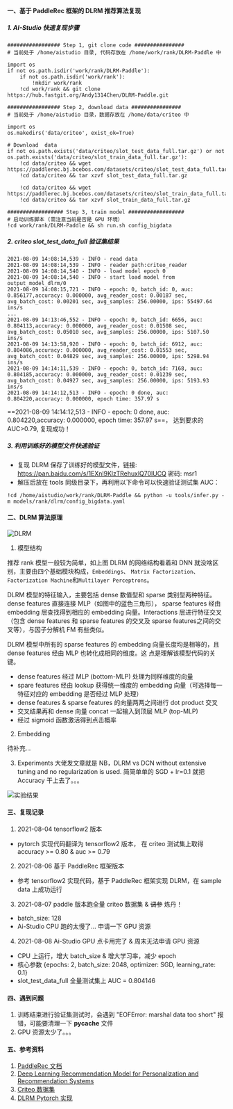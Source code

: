 #### 一、基于 PaddleRec 框架的 DLRM 推荐算法复现

##### 1. AI-Studio 快速复现步骤
```
################# Step 1, git clone code ################
# 当前处于 /home/aistudio 目录, 代码存放在 /home/work/rank/DLRM-Paddle 中

import os
if not os.path.isdir('work/rank/DLRM-Paddle'):
    if not os.path.isdir('work/rank'):
        !mkdir work/rank
    !cd work/rank && git clone https://hub.fastgit.org/Andy1314Chen/DLRM-Paddle.git

################# Step 2, download data ################
# 当前处于 /home/aistudio 目录，数据存放在 /home/data/criteo 中

import os
os.makedirs('data/criteo', exist_ok=True)

# Download  data
if not os.path.exists('data/criteo/slot_test_data_full.tar.gz') or not os.path.exists('data/criteo/slot_train_data_full.tar.gz'):
    !cd data/criteo && wget https://paddlerec.bj.bcebos.com/datasets/criteo/slot_test_data_full.tar.gz
    !cd data/criteo && tar xzvf slot_test_data_full.tar.gz
    
    !cd data/criteo && wget https://paddlerec.bj.bcebos.com/datasets/criteo/slot_train_data_full.tar.gz
    !cd data/criteo && tar xzvf slot_train_data_full.tar.gz

################## Step 3, train model ##################
# 启动训练脚本 (需注意当前是否是 GPU 环境）
!cd work/rank/DLRM-Paddle && sh run.sh config_bigdata

```

##### 2. criteo slot_test_data_full 验证集结果
```
2021-08-09 14:08:14,539 - INFO - read data
2021-08-09 14:08:14,539 - INFO - reader path:criteo_reader
2021-08-09 14:08:14,540 - INFO - load model epoch 0
2021-08-09 14:08:14,540 - INFO - start load model from output_model_dlrm/0
2021-08-09 14:08:15,721 - INFO - epoch: 0, batch_id: 0, auc: 0.856177,accuracy: 0.000000, avg_reader_cost: 0.00187 sec, avg_batch_cost: 0.00201 sec, avg_samples: 256.00000, ips: 55497.64 ins/s
...
2021-08-09 14:13:46,552 - INFO - epoch: 0, batch_id: 6656, auc: 0.804113,accuracy: 0.000000, avg_reader_cost: 0.01508 sec, avg_batch_cost: 0.05010 sec, avg_samples: 256.00000, ips: 5107.50 ins/s
2021-08-09 14:13:58,920 - INFO - epoch: 0, batch_id: 6912, auc: 0.804086,accuracy: 0.000000, avg_reader_cost: 0.01553 sec, avg_batch_cost: 0.04829 sec, avg_samples: 256.00000, ips: 5298.94 ins/s
2021-08-09 14:14:11,539 - INFO - epoch: 0, batch_id: 7168, auc: 0.804185,accuracy: 0.000000, avg_reader_cost: 0.01239 sec, avg_batch_cost: 0.04927 sec, avg_samples: 256.00000, ips: 5193.93 ins/s
2021-08-09 14:14:12,513 - INFO - epoch: 0 done, auc: 0.804220,accuracy: 0.000000, epoch time: 357.97 s
```

==2021-08-09 14:14:12,513 - INFO - epoch: 0 done, auc: 0.804220,accuracy: 0.000000, epoch time: 357.97 s==，
达到要求的 AUC>0.79, 复现成功！

##### 3. 利用训练好的模型文件快速验证
- 复现 DLRM 保存了训练好的模型文件，链接: https://pan.baidu.com/s/1EXnl9KlzTRehuxlQ70lUCQ  密码: msr1
- 解压后放在 tools 同级目录下，再利用以下命令可以快速验证测试集 AUC：
```
!cd /home/aistudio/work/rank/DLRM-Paddle && python -u tools/infer.py -m models/rank/dlrm/config_bigdata.yaml
```



#### 二、DLRM 算法原理

![DLRM](https://tva1.sinaimg.cn/large/008i3skNly1gt8kwo40g9j30ei0cmjru.jpg)

1. 模型结构

推荐 rank 模型一般较为简单，如上图 DLRM 的网络结构看着和 DNN 就没啥区别，主要由四个基础模块构成，`Embeddings`、
`Matrix Factorization`、`Factorization Machine`和`Multilayer Perceptrons`。

DLRM 模型的特征输入，主要包括 dense 数值型和 sparse 类别型两种特征。dense features 直接连接 MLP（如图中的蓝色三角形），
sparse features 经由 embedding 层查找得到相应的 embedding 向量。Interactions 层进行特征交叉（包含 dense features 和 sparse features 的交叉及
sparse features之间的交叉等），与因子分解机 FM 有些类似。

DLRM 模型中所有的 sparse features 的 embedding 向量长度均是相等的，且dense features 经由 MLP 也转化成相同的维度。这
点是理解该模型代码的关键。

- dense features 经过 MLP (bottom-MLP) 处理为同样维度的向量
- spare features 经由 lookup 获得统一维度的 embedding 向量（可选择每一特征对应的 embedding 是否经过 MLP 处理）
- dense features & sparse features 的向量两两之间进行 dot product 交叉
- 交叉结果再和 dense 向量 concat 一起输入到顶层 MLP (top-MLP)  
- 经过 sigmoid 函数激活得到点击概率

2. Embedding

待补充...


3. Experiments
大佬发文章就是 NB，DLRM vs DCN without extensive tuning and no regularization is used. 简简单单的 SGD + lr=0.1
就把 Accuracy 干上去了。。。

![实验结果](https://tva1.sinaimg.cn/large/008i3skNly1gta7vj34mkj30ty0c8abt.jpg)


#### 三、复现记录
1. 2021-08-04 tensorflow2 版本 
- pytorch 实现代码翻译为 tensorflow2 版本， 在 criteo 测试集上取得 accuracy >= 0.80 & auc >= 0.79

2. 2021-08-06 基于 PaddleRec 框架版本
- 参考 tensorflow2 实现代码，基于 PaddleRec 框架实现 DLRM，在 sample data 上成功运行

3. 2021-08-07 paddle 版本跑全量 criteo 数据集 & ~~调参~~ 炼丹！
- batch_size: 128
- Ai-Studio CPU 跑的太慢了... 申请一下 GPU 资源

4. 2021-08-08 Ai-Studio GPU 点卡用完了 & 周末无法申请 GPU 资源
- CPU 上运行，增大 batch_size & 增大学习率，减少 epoch
- 核心参数 {epochs: 2, batch_size: 2048, optimizer: SGD, learning_rate: 0.1}
- slot_test_data_full 全量测试集上 AUC = 0.804146


#### 四、遇到问题
1. 训练结束进行验证集测试时，会遇到 "EOFError: marshal data too short" 报错，可能要清理一下 __pycache__ 文件
2. GPU 资源太少了。。。



#### 五、参考资料
1. [PaddleRec 文档](README_CN.md)
2. [Deep Learning Recommendation Model for Personalization and Recommendation Systems](https://arxiv.org/pdf/1906.00091v1.pdf)
3. [Criteo 数据集](https://github.com/PaddlePaddle/PaddleRec/blob/release/2.1.0/datasets/criteo/run.sh)
4. [DLRM Pytorch 实现](https://github.com/facebookresearch/dlrm)

